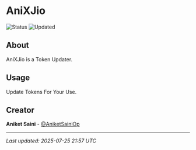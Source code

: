 # AniXJio

![Status](https://img.shields.io/badge/Status-Active-green)
![Updated](https://img.shields.io/badge/Updated-202507/25/250707/25/2525-blue)

## About

AniXJio is a Token Updater.
## Usage

Update Tokens For Your Use.

## Creator

**Aniket Saini** - [@AniketSainiOp](https://github.com/AniketSainiOp)

---

*Last updated: 2025-07-25 21:57 UTC*
